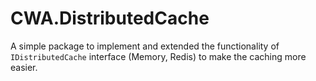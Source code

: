 # CWA.DistributedCache

A simple package to implement and extended the functionality of `IDistributedCache` interface (Memory, Redis) to make the caching more easier.